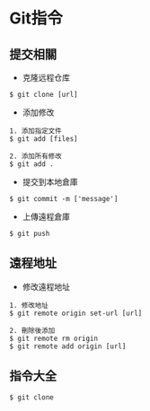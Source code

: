 # Git指令

## 提交相關

- 克隆远程仓库 
```
$ git clone [url]
```

- 添加修改
```
1. 添加指定文件
$ git add [files]

2. 添加所有修改
$ git add .
```

- 提交到本地倉庫
```
$ git commit -m ['message']
```

- 上傳遠程倉庫
```
$ git push
```

## 遠程地址

- 修改遠程地址
```
1. 修改地址
$ git remote origin set-url [url]

2. 刪除後添加
$ git remote rm origin
$ git remote add origin [url]
```

## 指令大全
```
$ git clone
```